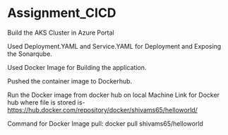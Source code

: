 # Assignment_CICD

Build the AKS Cluster in Azure Portal

Used Deployment.YAML and Service.YAML for Deployment and Exposing the Sonarqube.

Used Docker Image for Building the application.

Pushed the container image to Dockerhub.

Run the Docker image from docker hub on local Machine Link for Docker hub where file is stored is- https://hub.docker.com/repository/docker/shivams65/helloworld/

Command for Docker Image pull: docker pull shivams65/helloworld
